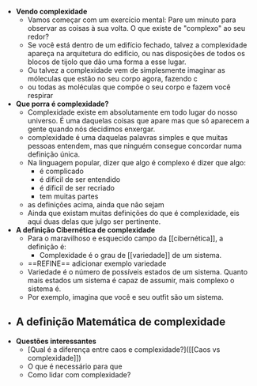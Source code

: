- **Vendo complexidade**
	- Vamos começar com um exercício mental: Pare um minuto para observar as coisas à sua volta. O que existe de "complexo" ao seu redor?
	- Se você está dentro de um edifício fechado, talvez a complexidade apareça na arquitetura do edifício, ou nas disposições de todos os blocos de tijolo que dão uma forma a esse lugar.
	- Ou talvez a complexidade vem de simplesmente imaginar as móleculas que estão no seu corpo agora, fazendo c
	- ou todas as moléculas que compõe o seu corpo e fazem você respirar
- **Que porra é complexidade?**
	- Complexidade existe em absolutamente em todo lugar do nosso universo. É uma daquelas coisas que apare mas que só aparecem a gente quando nós decidimos enxergar.
	- complexidade é uma daquelas palavras simples e que muitas pessoas entendem, mas que ninguém consegue concordar numa definição única.
	- Na linguagem popular, dizer que algo é complexo é dizer que algo:
		- é complicado
		- é difícil de ser entendido
		- é díficil de ser recriado
		- tem muitas partes
	- as definições acima, ainda que não sejam
	- Ainda que existam muitas definições do que é complexidade, eis aqui duas delas que julgo ser pertinente.
- **A definição Cibernética de complexidade**
	- Para o maravilhoso e esquecido campo da [[cibernética]], a definição é:
		- Complexidade é o grau de [[variedade]] de um sistema.
	- ==REFINE== adicionar exemplo variedade
	- Variedade é o número de possíveis estados de um sistema. Quanto mais estados um sistema é capaz de assumir, mais complexo o sistema é.
	- Por exemplo, imagina que você e seu outfit são um sistema.
- **A definição Matemática de complexidade**
	-
- **Questões interessantes**
	- [Qual é a diferença entre caos e complexidade?]([[Caos vs complexidade]])
	- O que é necessário para que
	- Como lidar com complexidade?